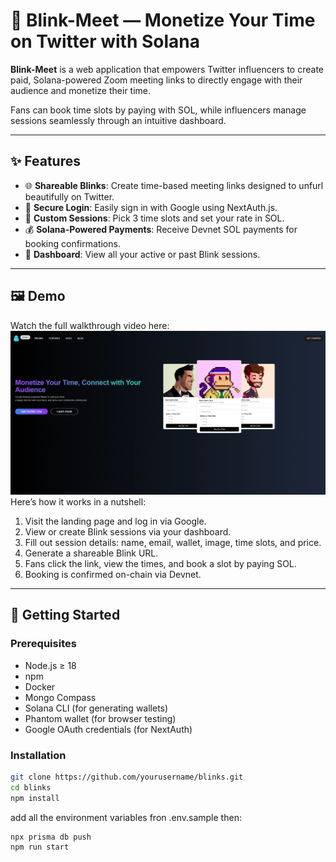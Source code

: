 # 🔗 Blink-Meet — Monetize Your Time on Twitter with Solana

**Blink-Meet** is a web application that empowers Twitter influencers to create paid, Solana-powered Zoom meeting links to directly engage with their audience and monetize their time.

Fans can book time slots by paying with SOL, while influencers manage sessions seamlessly through an intuitive dashboard.

---

## ✨ Features

- 🌐 **Shareable Blinks**: Create time-based meeting links designed to unfurl beautifully on Twitter.
- 🔐 **Secure Login**: Easily sign in with Google using NextAuth.js.
- 📆 **Custom Sessions**: Pick 3 time slots and set your rate in SOL.
- 💰 **Solana-Powered Payments**: Receive Devnet SOL payments for booking confirmations.
- 🧾 **Dashboard**: View all your active or past Blink sessions.

---

## 🖼️ Demo

Watch the full walkthrough video here: [![Watch the demo](public/landingpage.png)](https://youtu.be/AvDOn6HwFfQ)
Here’s how it works in a nutshell:

1. Visit the landing page and log in via Google.
2. View or create Blink sessions via your dashboard.
3. Fill out session details: name, email, wallet, image, time slots, and price.
4. Generate a shareable Blink URL.
5. Fans click the link, view the times, and book a slot by paying SOL.
6. Booking is confirmed on-chain via Devnet.

---

## 🚀 Getting Started

### Prerequisites

- Node.js ≥ 18
- npm
- Docker
- Mongo Compass
- Solana CLI (for generating wallets)
- Phantom wallet (for browser testing)
- Google OAuth credentials (for NextAuth)

### Installation

```bash
git clone https://github.com/yourusername/blinks.git
cd blinks
npm install
```

add all the environment variables fron .env.sample
then:

```bash
npx prisma db push
npm run start
```

